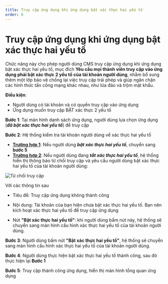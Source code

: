 ```yaml
---
title: Truy cập ứng dụng khi ứng dụng bật xác thực hai yếu tố
order: 6
---
```


# Truy cập ứng dụng khi ứng dụng bật xác thực hai yếu tố

Chức năng này cho phép người dùng CMS truy cập ứng dụng khi ứng dụng bật xác thực hai yếu tố, mục đích **Yêu cầu mọi thành viên truy cập vào ứng dụng phải bật xác thực 2 yếu tố của tài khoản người dùng**, nhằm bổ sung thêm một lớp bảo vệ chống lại việc truy cập trái phép và giúp ngăn chặn các hình thức tấn công mạng khác nhau, như lừa đảo và trộm mật khẩu.

**Điều kiện**:

- Người dùng có tài khoản và có quyền truy cập vào ứng dụng
- Ứng dụng muốn truy cập BẬT xác thực 2 yếu tố

**Bước 1**: Tại màn hình danh sách ứng dụng, người dùng lựa chọn ứng dụng (_**đã bật xác thực hai yếu tố**_) để truy cập

**Bước 2**: Hệ thống kiểm tra tài khoản người dùng về xác thực hai yếu tố

- **<u>Trường hợp 1</u>**: Nếu người dùng _**bật xác thực hai yếu tố**_, chuyển sang **bước 5**
- **<u>Trường hợp 2</u>**: Nếu người dùng đang _**tắt xác thực hai yếu tố**_, hệ thống hiển thị thông báo từ chối truy cập và yêu cầu người dùng bật xác thực hai yếu tố của tài khoản người dùng:

![Từ chối truy cập](/images/streaming-platform/2-factor-authen/deny-access.png)

Với các thông tin sau

- Tiêu đề: Truy cập ứng dụng không thành công

- Nội dung: Tài khoản của bạn hiện chưa bật xác thực hai yếu tố. Bạn nên kích hoạt xác thực hai yếu tố để truy cập ứng dụng

- Nút **"Bật xác thực hai yếu tố"**: khi người dùng bấm nút này, hệ thống sẽ chuyển sang màn hình cấu hình xác thực hai yếu tố của tài khoản người dùng.

**Bước 3**: Người dùng bấm nút **"Bật xác thực hai yếu tố"**, hệ thống sẽ chuyển sang màn hình cấu hình xác thực hai yếu tố của tài khoản người dùng.

**Bước 4**: Người dùng thực hiện bật xác thực hai yếu tố thành công, sau đó thực hiện lại **Bước 1**

**Bước 5**: Truy cập thành công ứng dụng, hiển thị màn hình tổng quan ứng dụng
